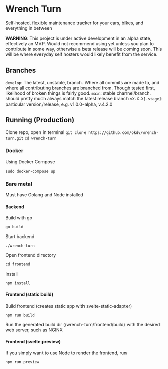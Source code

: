 # Wrench Turn
Self-hosted, flexible maintenance tracker for your cars, bikes, and everything in between

**WARNING**: This project is under active development in an alpha state, effectively an MVP. Would not recommend using yet unless you plan to contribute in some way, otherwise a beta release will be coming soon. This will be where everyday self hosters would likely benefit from the service. 

## Branches 
`develop`: The latest, unstable, branch. Where all commits are made to, and where all contributing branches are branched from. Though tested first, likelihood of broken things is fairly good. 
`main`: stable channel/branch. should pretty much always match the latest release branch 
`vX.X.X[-stage]`: particular version/release, e.g. v1.0.0-alpha, v.4.2.0

## Running (Production)

Clone repo, open in terminal 
`git clone https://github.com/okdv/wrench-turn.git`
`cd wrench-turn`

### Docker

Using Docker Compose 

`sudo docker-compose up` 

### Bare metal

Must have Golang and Node installed 

#### Backend

Build with go

`go build`

Start backend

`./wrench-turn`

Open frontend directory

`cd frontend`

Install

`npm install`

#### Frontend (static build)

Build frontend (creates static app with svelte-static-adapter)

`npm run build`

Run the generated build dir (/wrench-turn/frontend/build) with the desired web server, such as NGINX

#### Frontend (svelte preview)

If you simply want to use Node to render the frontend, run

`npm run preview`